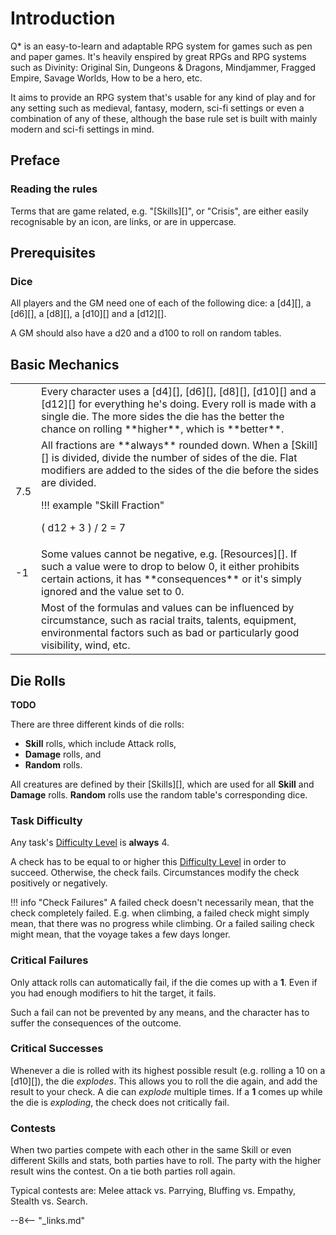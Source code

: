 # Introduction

Q* is an easy-to-learn and adaptable RPG system for games such as pen and paper
games. It's heavily enspired by great RPGs and RPG systems such as Divinity:
Original Sin, Dungeons & Dragons, Mindjammer, Fragged Empire, Savage Worlds, How
to be a hero, etc.

It aims to provide an RPG system that's usable for any kind of play and for any
setting such as medieval, fantasy, modern, sci-fi settings or even a combination
of any of these, although the base rule set is built with mainly modern and
sci-fi settings in mind.

## Preface

### Reading the rules

Terms that are game related, e.g. "[Skills][]", or "Crisis", are either easily
recognisable by an icon, are links, or are in uppercase.

## Prerequisites

### Dice

All players and the GM need one of each of the following dice: a [d4][], a
[d6][], a [d8][], a [d10][] and a [d12][].

A GM should also have a d20 and a d100 to roll on random tables.

## Basic Mechanics

<div class="content" markdown="1">
<table>
<tbody>
<tr>
<td><i class="game-icon-d12"></i></td>
<td>
Every character uses a [d4][], [d6][], [d8][], [d10][] and a [d12][] for
everything he's doing. Every roll is made with a single die. The more sides the
die has the better the chance on rolling **higher**, which is **better**.
</td>
</tr>
<tr>
<td>7.5</td>
<td>
All fractions are **always** rounded down.
When a [Skill][] is divided, divide the number of sides of the die. Flat modifiers
are added to the sides of the die before the sides are divided.

!!! example "Skill Fraction"
    <div class="formula formula-top formula-bottom">
      <span data-bracket-bottom="15">( d12 + 3 )</span> /
      <span data-bracket-top="divisor">2</span> =
      <span data-bracket-bottom="result">7</span>
    </div>
</td>
</tr>
<tr>
<td>-1</td>
<td>
Some values cannot be negative, e.g. [Resources][]. If such a value were to drop
to below 0, it either prohibits certain actions, it has **consequences** or it's
simply ignored and the value set to 0.
</td>
</tr>
<tr>
<td><i class="game-icon-tornado"></i></td>
<td>
Most of the formulas and values can be influenced by circumstance, such as
racial traits, talents, equipment, environmental factors such as bad or
particularly good visibility, wind, etc.
</td>
</tr>
</tbody>
</table>
</div>

## Die Rolls

**TODO**

There are three different kinds of die rolls:

* **Skill** rolls, which include Attack rolls,
* **Damage** rolls, and
* **Random** rolls.

All creatures are defined by their [Skills][], which are used for all **Skill**
and **Damage** rolls. **Random** rolls use the random table's corresponding
dice.

### Task Difficulty

Any task's [Difficulty Level](/crisis#difficulty) is **always** 4.

A check has to be equal to or higher this [Difficulty Level](/crisis#difficulty)
in order to succeed. Otherwise, the check fails. Circumstances modify the check
positively or negatively.

!!! info "Check Failures"
    A failed check doesn't necessarily mean, that the check completely failed.
    E.g. when climbing, a failed check might simply mean, that there was no
    progress while climbing. Or a failed sailing check might mean, that the
    voyage takes a few days longer.

### Critical Failures

Only attack rolls can automatically fail, if the die comes up with a **1**. Even
if you had enough modifiers to hit the target, it fails.

Such a fail can not be prevented by any means, and the character has to suffer
the consequences of the outcome.

### Critical Successes

Whenever a die is rolled with its highest possible result (e.g. rolling a 10 on
a [d10][]), the die *explodes*. This allows you to roll the die again, and add
the result to your check. A die can *explode* multiple times. If a **1** comes
up while the die is *exploding*, the check does not critically fail.

### Contests

When two parties compete with each other in the same Skill or even different
Skills and stats, both parties have to roll. The party with the higher result
wins the contest. On a tie both parties roll again.

Typical contests are: Melee attack vs. Parrying, Bluffing vs. Empathy, Stealth
vs. Search.

--8<-- "_links.md"

